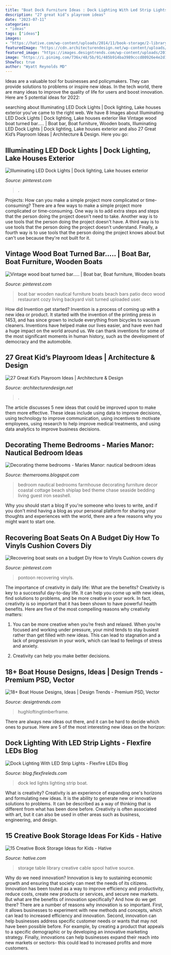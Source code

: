 ```yaml
---
title: "Boat Dock Furniture Ideas : Dock Lighting With Led Strip Lights"
description: "27 great kid’s playroom ideas"
date: "2023-07-11"
categories:
- "ideas"
tags: ["ideas"]
images:
- "https://hative.com/wp-content/uploads/2014/11/book-storage/2-library-table-from-old-cable-spool.jpg"
featuredImage: "https://cdn.architecturendesign.net/wp-content/uploads/2014/09/81.jpeg"
featured_image: "https://images.designtrends.com/wp-content/uploads/2016/08/12160803/Boat-House-Interior-Design.jpg"
image: "https://i.pinimg.com/736x/48/5b/91/485b914ba3989cccd80926e4e2d13d3d.jpg"
ShowToc: true
author: "Wyatt Reynolds MD"
---
```



Ideas are a valuable tool for businesses and policymakers. They can provide solutions to problems or inspire new ideas. In the tech world, there are many ideas to improve the quality of life for users and boost innovation. Here are 5 potential ideas for 2022: 

	

		
searching about Illuminating LED Dock Lights | Dock lighting, Lake houses exterior you've came to the right web. We have 8 Images about Illuminating LED Dock Lights | Dock lighting, Lake houses exterior like Vintage wood boat turned bar..... | Boat bar, Boat furniture, Wooden boats, Illuminating LED Dock Lights | Dock lighting, Lake houses exterior and also 27 Great Kid’s Playroom Ideas | Architecture &amp; Design. Here you go:
		
    
## Illuminating LED Dock Lights | Dock Lighting, Lake Houses Exterior

<img loading=lazy src="https://i.pinimg.com/736x/4c/dc/38/4cdc38c5fb5cd40b752a75ee41bc723f.jpg" onerror="this.onerror=null;this.src='https://tse3.mm.bing.net/th?id=OIP.dKVEbeVnW9oQQeBnmOEgPQHaJ3&amp;pid=15.1';" alt="Illuminating LED Dock Lights | Dock lighting, Lake houses exterior">

_Source: pinterest.com_

>. 

	

Projects: How can you make a simple project more complicated or time-consuming?
There are a few ways to make a simple project more complicated or time-consuming. One way is to add extra steps and steps that the person doing the project doesn't need to take. Another way is to use tools that the person doing the project doesn't have. A third way is to use tools that the person doing the project doesn't understand. Finally, a fourth way is to use tools that the person doing the project knows about but can't use because they're not built for it.

    
## Vintage Wood Boat Turned Bar..... | Boat Bar, Boat Furniture, Wooden Boats

<img loading=lazy src="https://i.pinimg.com/736x/48/5b/91/485b914ba3989cccd80926e4e2d13d3d.jpg" onerror="this.onerror=null;this.src='https://tse3.mm.bing.net/th?id=OIP.6es9j9dqhWV8gkdFPzPAMAHaJ3&amp;pid=15.1';" alt="Vintage wood boat turned bar..... | Boat bar, Boat furniture, Wooden boats">

_Source: pinterest.com_

>boat bar wooden nautical furniture boats beach bars patio deco wood restaurant cozy living backyard visit turned uploaded user. 

	

How did Invention get started?
Invention is a process of coming up with a new idea or product. It started with the invention of the printing press in 1453, and has since grown to include everything from bicycles to vacuum cleaners. Inventions have helped make our lives easier, and have even had a huge impact on the world around us. We can thank inventions for some of the most significant moments in human history, such as the development of democracy and the automobile.

    
## 27 Great Kid’s Playroom Ideas | Architecture &amp; Design

<img loading=lazy src="https://cdn.architecturendesign.net/wp-content/uploads/2014/09/81.jpeg" onerror="this.onerror=null;this.src='https://tse3.mm.bing.net/th?id=OIP.lmc8_VmOUegwwqitJS5P0wHaFE&amp;pid=15.1';" alt="27 Great Kid’s Playroom Ideas | Architecture &amp; Design">

_Source: architecturendesign.net_

>. 

	

The article discusses 5 new ideas that could be improved upon to make them more effective. These ideas include using data to improve decisions, using technology to improve communication, using incentives to motivate employees, using research to help improve medical treatments, and using data analytics to improve business decisions.

    
## Decorating Theme Bedrooms - Maries Manor: Nautical Bedroom Ideas

<img loading=lazy src="https://1.bp.blogspot.com/-zsyZD5HfG1g/WJ1rawPN6fI/AAAAAAAAoJs/ivTkQGMYx0kLu3SlgRaWHMZFebgq5MtGgCLcB/s1600/Chase%2BBed.jpg" onerror="this.onerror=null;this.src='https://tse1.mm.bing.net/th?id=OIP.9MQFsCE0BRRKmE6kuY-MMwHaHc&amp;pid=15.1';" alt="Decorating theme bedrooms - Maries Manor: nautical bedroom ideas">

_Source: themerooms.blogspot.com_

>bedroom nautical bedrooms farmhouse decorating furniture decor coastal cottage beach shiplap bed theme chase seaside bedding living guest iron seashell. 

	

Why you should start a blog
If you're someone who loves to write, and if you don't mind having a blog as your personal platform for sharing your thoughts and experiences with the world, there are a few reasons why you might want to start one.

    
## Recovering Boat Seats On A Budget Diy How To Vinyls Cushion Covers Diy

<img loading=lazy src="https://i.pinimg.com/736x/32/f1/98/32f1987714030e2ddc8ca1505fde5181.jpg" onerror="this.onerror=null;this.src='https://tse1.mm.bing.net/th?id=OIP.XN2CvKgwKBJ_Hk_wBB-8AAHaFj&amp;pid=15.1';" alt="Recovering boat seats on a budget Diy How to Vinyls Cushion covers diy">

_Source: pinterest.com_

>pontoon recovering vinyls. 

	

The importance of creativity in daily life: What are the benefits?
Creativity is key to a successful day-to-day life. It can help you come up with new ideas, find solutions to problems, and be more creative in your work. In fact, creativity is so important that it has been shown to have powerful health benefits. Here are five of the most compelling reasons why creativity matters: 
1. You can be more creative when you’re fresh and relaxed. When you’re focused and working under pressure, your mind tends to stay busiest rather than get filled with new ideas. This can lead to stagnation and a lack of progressivism in your work, which can lead to feelings of stress and anxiety. 

2. Creativity can help you make better decisions.

    
## 18+ Boat House Designs, Ideas | Design Trends - Premium PSD, Vector

<img loading=lazy src="https://images.designtrends.com/wp-content/uploads/2016/08/12160803/Boat-House-Interior-Design.jpg" onerror="this.onerror=null;this.src='https://tse3.mm.bing.net/th?id=OIP.M5x3Y4WhgRWn1WkDuLxp-wHaE8&amp;pid=15.1';" alt="18+ Boat House Designs, Ideas | Design Trends - Premium PSD, Vector">

_Source: designtrends.com_

>hughloftingtimberframe. 

	

There are always new ideas out there, and it can be hard to decide which ones to pursue. Here are 5 of the most interesting new ideas on the horizon: 

    
## Dock Lighting With LED Strip Lights - Flexfire LEDs Blog

<img loading=lazy src="http://blog.flexfireleds.com/wp-content/uploads/2014/02/CB-RGB300-Boat-Dock-label-s-186x186.jpg" onerror="this.onerror=null;this.src='https://tse2.mm.bing.net/th?id=OIP.WL-uw4ZtyVCMDOK5jq7b5gHaHa&amp;pid=15.1';" alt="Dock Lighting With LED Strip Lights - Flexfire LEDs Blog">

_Source: blog.flexfireleds.com_

>dock led lights lighting strip boat. 

	

What is creativity?
Creativity is an experience of expanding one's horizons and formulating new ideas. It is the ability to generate new or innovative solutions to problems. It can be described as a way of thinking that is different from what has been done before. Creativity is often associated with art, but it can also be used in other areas such as business, engineering, and design.

    
## 15 Creative Book Storage Ideas For Kids - Hative

<img loading=lazy src="https://hative.com/wp-content/uploads/2014/11/book-storage/2-library-table-from-old-cable-spool.jpg" onerror="this.onerror=null;this.src='https://tse4.mm.bing.net/th?id=OIP.xJxmidl-CAUY6Y4KkQ2HGAHaJQ&amp;pid=15.1';" alt="15 Creative Book Storage Ideas for Kids - Hative">

_Source: hative.com_

>storage table library creative cable spool hative source. 

	

Why do we need innovation?
Innovation is key to sustaining economic growth and ensuring that society can meet the needs of its citizens. Innovation has been touted as a way to improve efficiency and productivity, reduce costs, create new products or services, and secure new markets. But what are the benefits of innovation specifically? And how do we get there?
There are a number of reasons why innovation is so important. First, it allows businesses to experiment with new methods and concepts, which can lead to increased efficiency and innovation. Second, innovation can help businesses address specific customer needs or wants that may not have been possible before. For example, by creating a product that appeals to a specific demographic or by developing an innovative marketing strategy. Finally, innovations can help businesses expand their reach into new markets or sectors- this could lead to increased profits and more customers.

